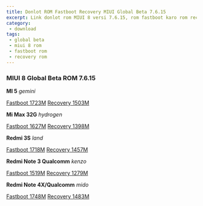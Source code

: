 ```yaml
---
title: Donlot ROM Fastboot Recovery MIUI Global Beta 7.6.15
excerpt: Link donlot rom MIUI 8 versi 7.6.15, rom fastboot karo rom recovery
category:
 - download
tags:
 - global beta
 - miui 8 rom
 - fastboot rom
 - recovery rom
---
```

### MIUI 8 Global Beta ROM 7.6.15

**MI 5** *gemini*

[Fastboot 1723M](http://bigota.d.miui.com/7.6.15/gemini_global_images_7.6.15_20170615.0000.00_7.0_global_61b5af2869.tgz) 
[Recovery 1503M](http://bigota.d.miui.com/7.6.15/miui_MI5Global_7.6.15_4f55b1f33e_7.0.zip)

**Mi Max 32G** *hydrogen*

[Fastboot 1627M](http://bigota.d.miui.com/7.6.15/hydrogen_global_images_7.6.15_20170615.0000.00_7.0_global_1f1cca1cfd.tgz)
[Recovery 1398M](http://bigota.d.miui.com/7.6.15/miui_MIMAXGlobal_7.6.15_db6e52bd43_7.0.zip)

**Redmi 3S** *land*

[Fastboot 1718M](http://bigota.d.miui.com/7.6.15/land_global_images_7.6.15_20170615.0000.00_6.0_global_a91540fdcf.tgz)
[Recovery 1457M](http://bigota.d.miui.com/7.6.15/miui_HM3SGlobal_7.6.15_292f450728_6.0.zip)

**Redmi Note 3 Qualcomm** *kenzo*

[Fastboot 1519M](http://bigota.d.miui.com/7.6.15/kenzo_global_images_7.6.15_20170615.0000.00_6.0_global_ab73a35920.tgz)
[Recovery 1279M](http://bigota.d.miui.com/7.6.15/miui_HMNote3ProGlobal_7.6.15_fe1385d2e1_6.0.zip)

**Redmi Note 4X/Qualcomm** *mido*

[Fastboot 1748M](http://bigota.d.miui.com/7.6.15/mido_global_images_7.6.15_20170615.0000.00_7.0_global_e005a6a7b4.tgz)
[Recovery 1483M](http://bigota.d.miui.com/7.6.15/miui_HMNote4XGlobal_7.6.15_7dbbcc0d77_7.0.zip) 